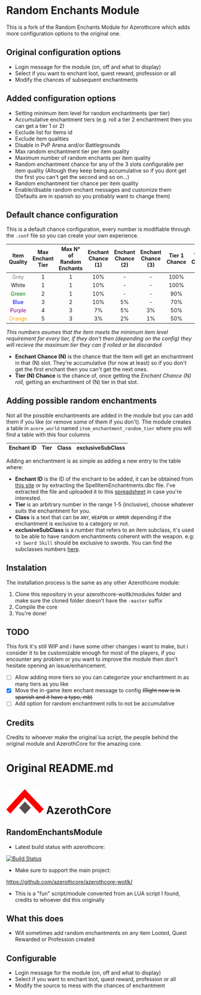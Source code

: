 # Random Enchants Module

This is a fork of the Random Enchants Module for Azerothcore which adds more configuration options to the original one.

## Original configuration options

- Login message for the module (on, off and what to display)
- Select if you want to enchant loot, quest reward, profession or all
- Modify the chances of subsequent enchantments

## Added configuration options

- Setting minimum item level for random enchantments (per tier)
- Accumulative enchantment tiers (e.g. roll a tier 2 enchantment then you can get a tier 1 or 2)
- Exclude list for items id
- Exclude item qualities
- Disable in PvP Arena and/or Battlegrounds
- Max random enchantment tier per item quality
- Maximum number of random enchants per item quality
- Random enchantment chance for any of the 3 slots configurable per item quality (Altough they keep being accumulative so if you dont get the first you can't get the second and so on...)
- Random enchantment tier chance per item quality
- Enable/disable random enchant messages and customize them (Defaults are in spanish so you probably want to change them)

## Default chance configuration

This is a default chance configuration, every number is modifiable through the `.conf` file so you can create your own experience.

| **Item<br>Quality** | **Max<br>Enchant Tier** | **Max N° of<br>Random Enchants** | **Enchant<br>Chance (1)** | **Enchant <br>Chance (2)** | **Enchant<br>Chance (3)** | **Tier 1<br>Chance** | **Tier 2<br>Chance** | **Tier 3<br>Chance** | **Tier 4<br>Chance** | **Tier 5<br>Chance** |
|:---:|:---:|:---:|:---:|:---:|:---:|:---:|:---:|:---:|:---:|:---:|
| <span style="color:grey">Grey</span> | 1 | 1 | 10% | - | - | 100% | 0% | 0% | 0% | 0% |
| White | 1 | 1 | 10% | - | - | 100% | 0% | 0% | 0% | 0% |
| <span style="color:green">Green</span> | 2 | 1 | 10% | - | - | 90% | 10% | 0% | 0% | 0% |
| <span style="color:blue">Blue</span> | 3 | 2 | 10% | 5% | - | 70% | 20% | 10% | 0% | 0% |
| <span style="color:purple">Purple</span> | 4 | 3 | 7% | 5% | 3% | 50% | 30% | 15% | 5% | 0% |
| <span style="color:orange">Orange</span> | 5 | 3 | 3% | 2% | 1% | 50% | 30% | 10% | 7% | 3% |

_This numbers asumes that the item meets the minimum item level requirement for every tier, if they don't then (depending on the config) they will recieve the maximum tier they can if rolled or be discarded_

- **Enchant Chance (N)** is the chance that the item will get an enchantment in that (N) slot. They're accumulative (for now at least) so if you don't get the first enchant then you can't get the next ones.
- **Tier (N) Chance** is the chance of, once getting the _Enchant Chance (N) roll_, getting an enchantment of (N) tier in that slot.

## Adding possible random enchantments

Not all the possible enchantments are added in the module but you can add them if you like (or remove some of them if you don't). 
The module creates a table in `acore_world` named `item_enchantment_random_tier` where you will find a table with this four columns

<div align="center">
  
| **Enchant ID** | **Tier** | **Class** | **exclusiveSubClass** |
|:---:|:---:|:---:|:---:|

</div>

Adding an enchantment is as simple as adding a new entry to the table where:
- **Enchant ID** is the ID of the enchant to be added, it can be obtained from [this site](https://wowwiki-archive.fandom.com/wiki/EnchantId/Enchant_IDs) or by extracting the SpellItemEnchantments.dbc file. I've extracted the file and uploaded it to this [spreadsheet](https://docs.google.com/spreadsheets/d/18Rwvshr7yiFzUwzVudMOrgBaoGdyQdK8L3u_xEVmqLE/edit?usp=sharing) in case you're interested.
- **Tier** is an arbitrary number in the range 1-5 (inclusive), choose whatever suits the enchantment for you.
- **Class** is a text that can be `ANY`, `WEAPON` or `ARMOR` depending if the enchantment is exclusive to a category or not.
- **exclusiveSubClass** is a number that refers to an item subclass, it's used to be able to have random enchantments coherent with the weapon. e.g: `+3 Sword Skill` should be exclusive to swords. You can find the subclasses numbers [here](https://www.azerothcore.org/wiki/item_template#subclass).

## Instalation
The installation process is the same as any other Azerothcore module:

1. Clone this repository in your azerothcore-woltk/modules folder and make sure the cloned folder doesn't have the `-master` suffix
2. Compile the core
3. You're done!

## TODO

This fork it's still WIP and i have some other changes i want to make, but i consider it to be customizable enough for most of the players, if you encounter any problem or you want to improve the module then don't hesitate opening an issue/enhancement.

- [ ] Allow adding more tiers so you can categorize your enchantment in as many tiers as you like
- [x] Move the in-game item enchant message to config ~~(Right now is in spanish and it have a typo, mb)~~
- [ ] Add option for random enchantment rolls to not be accumulative

## Credits

Credits to whoever make the original lua script, the people behind the original module and AzerothCore for the amazing core.

# Original README.md
# ![logo](https://raw.githubusercontent.com/azerothcore/azerothcore.github.io/master/images/logo-github.png) AzerothCore

## RandomEnchantsModule

- Latest build status with azerothcore:

[![Build Status](https://github.com/azerothcore/mod-random-enchants/workflows/core-build/badge.svg?branch=master&event=push)](https://github.com/azerothcore/mod-random-enchants)

- Make sure to support the main project:

https://github.com/azerothcore/azerothcore-wotlk/

- This is a "fun" script/module converted from an LUA script I found, credits to whoever did this originally

## What this does

- Will sometimes add random enchantments on any item Looted, Quest Rewarded or Profession created

## Configurable

- Login message for the module (on, off and what to display)
- Select if you want to enchant loot, quest reward, profession or all
- Modify the source to mess with the chances of enchantment
